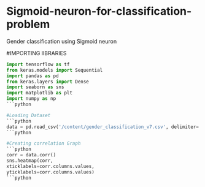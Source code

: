 # Sigmoid-neuron-for-classification-problem
Gender classification using Sigmoid neuron

#IMPORTING lIBRARIES
```python
import tensorflow as tf
from keras.models import Sequential
import pandas as pd
from keras.layers import Dense
import seaborn as sns
import matplotlib as plt
import numpy as np
```python

#Loading Dataset
```python
data = pd.read_csv('/content/gender_classification_v7.csv', delimiter=',')
```python

#Creating correlation Graph
```python
corr = data.corr()
sns.heatmap(corr, 
xticklabels=corr.columns.values,
yticklabels=corr.columns.values)
```python
